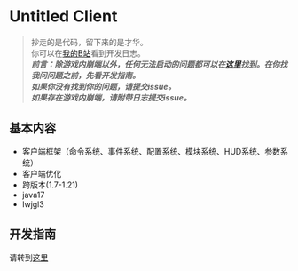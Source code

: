 # Untitled Client
> 抄走的是代码，留下来的是才华。<br>
> 你可以在[我的B站](https://space.bilibili.com/538684595)看到开发日志。<br>
> ***前言：除游戏内崩端以外，任何无法启动的问题都可以在[这里](docs/GettingStarted.md/#常见问题解决)找到。在你找我问问题之前，先看开发指南。<br>
> 如果你没有找到你的问题，请提交issue。<br>
> 如果存在游戏内崩端，请附带日志提交issue。***

## 基本内容
- 客户端框架（命令系统、事件系统、配置系统、模块系统、HUD系统、参数系统）
- 客户端优化
- 跨版本(1.7-1.21)
- java17
- lwjgl3

## 开发指南
请转到[这里](docs/GettingStarted.md)